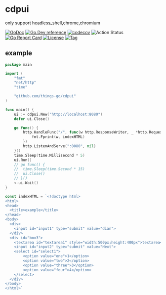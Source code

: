 # cdpui

only support headless_shell,chrome,chromium

[![GoDoc](https://godoc.org/github.com/things-go/cdpui?status.svg)](https://godoc.org/github.com/things-go/cdpui)
[![Go.Dev reference](https://img.shields.io/badge/go.dev-reference-blue?logo=go&logoColor=white)](https://pkg.go.dev/github.com/things-go/cdpui?tab=doc)
[![codecov](https://codecov.io/gh/things-go/cdpui/branch/main/graph/badge.svg)](https://codecov.io/gh/things-go/cdpui)
![Action Status](https://github.com/things-go/cdpui/workflows/Go/badge.svg)
[![Go Report Card](https://goreportcard.com/badge/github.com/things-go/cdpui)](https://goreportcard.com/report/github.com/things-go/cdpui)
[![License](https://img.shields.io/github/license/things-go/cdpui)](https://github.com/things-go/cdpui/raw/master/LICENSE)
[![Tag](https://img.shields.io/github/v/tag/things-go/cdpui)](https://github.com/things-go/cdpui/tags)

## example 

[embedmd]:# (_example/main.go go)
```go
package main

import (
	"fmt"
	"net/http"
	"time"

	"github.com/things-go/cdpui"
)

func main() {
	ui := cdpui.New("http://localhost:8080")
	defer ui.Close()

	go func() {
		http.HandleFunc("/", func(w http.ResponseWriter, _ *http.Request) {
			fmt.Fprint(w, indexHTML)
		})
		http.ListenAndServe(":8080", nil)
	}()
	time.Sleep(time.Millisecond * 5)
	ui.Run()
	// go func() {
	// 	time.Sleep(time.Second * 15)
	// 	ui.Close()
	// }()
	<-ui.Wait()
}

const indexHTML = `<!doctype html>
<html>
<head>
  <title>example</title>
</head>
<body>
  <div>
	<input id="input1" type="submit" value="dian">
  </div>
  <div id="box3">
	<textarea id="textarea1" style="width:500px;height:400px">textarea</textarea><br><br>
	<input id="input2" type="submit" value="Next">
	<select id="select1">
		<option value="one">1</option>
		<option value="two">2</option>
		<option value="three">3</option>
		<option value="four">4</option>
	</select>
  </div>
</body>
</html>`
```
